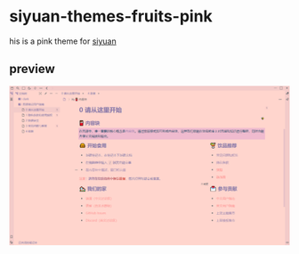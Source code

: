 # siyuan-themes-fruits-pink
his is a pink theme for [siyuan](https://github.com/siyuan-note/siyuan)
## preview
![preview](./preview.png)
